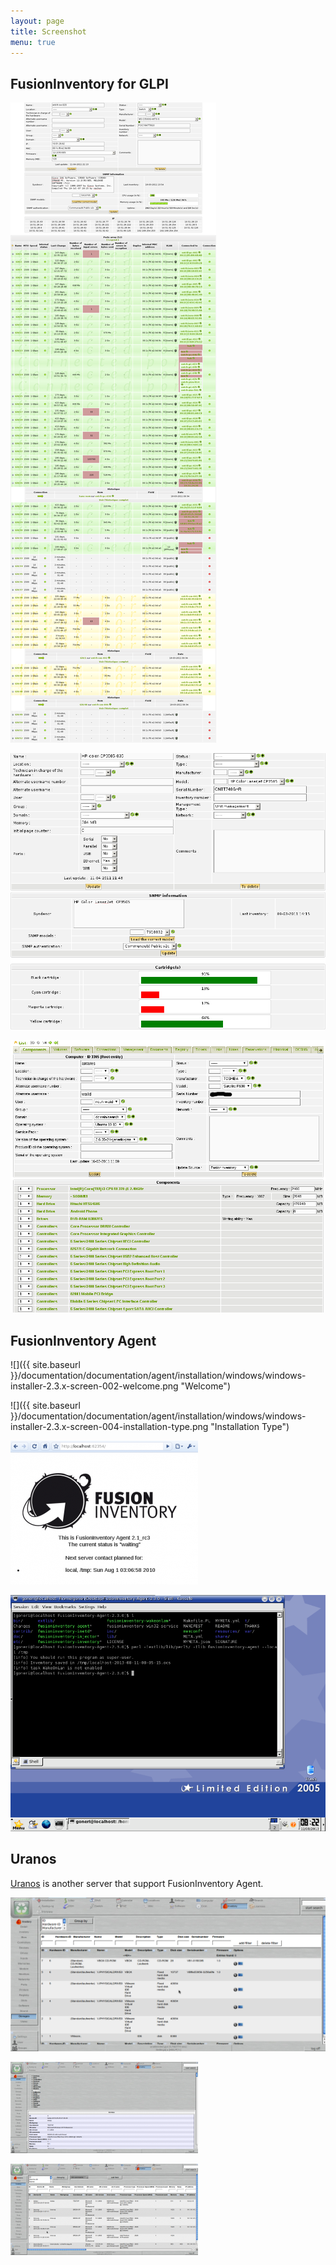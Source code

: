 ```yaml
---
layout: page
title: Screenshot
menu: true
---
```


## FusionInventory for GLPI

![](308.png "clouds")
   
![](309.png "clouds")
   
![](299.png "clouds")
   

## FusionInventory Agent

![]({{ site.baseurl }}/documentation/documentation/agent/installation/windows/windows-installer-2.3.x-screen-002-welcome.png "Welcome")
   
![]({{ site.baseurl }}/documentation/documentation/agent/installation/windows/windows-installer-2.3.x-screen-004-installation-type.png "Installation Type")
   
![](agent-300x230.png "clouds")
   
![](2.3.0_on_mandriva_2005.png "2.3.0 on Mandriva 2005")
   

## Uranos

[Uranos](http://uranos.sourceforge.net/www/index.php?loadsub=quwiki&func=wiki&type=index) is another
server that support FusionInventory Agent.

![](fusioninventory-storages.png "clouds")
   
![](fusioninventory-detail-300x146.png "clouds")
   
![](fusioninventory-hardware-300x146.png "clouds")


